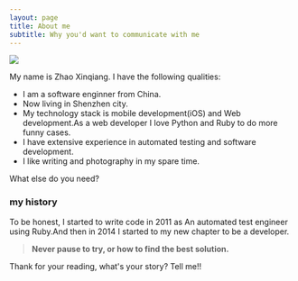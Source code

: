 ```yaml
---
layout: page
title: About me
subtitle: Why you'd want to communicate with me
---
```


![](https://user-images.githubusercontent.com/13824297/77272721-d2075900-6cec-11ea-90dd-64edab5acb74.png)

My name is Zhao Xinqiang. I have the following qualities:



- I am a software enginner from China.
- Now living in Shenzhen city.
- My technology stack is mobile development(iOS) and Web development.As a web developer I love Python and Ruby to do more funny cases.
- I have extensive experience in automated testing and software development.
- I like writing and photography in my spare time.

What else do you need?

### my history

To be honest, I started to write code in 2011 as An automated test engineer using Ruby.And then in 2014 I started to my new chapter to be a  developer. 
> **Never pause to try, or how to find the best solution.**


Thank for your reading, what's your story? Tell me!!
